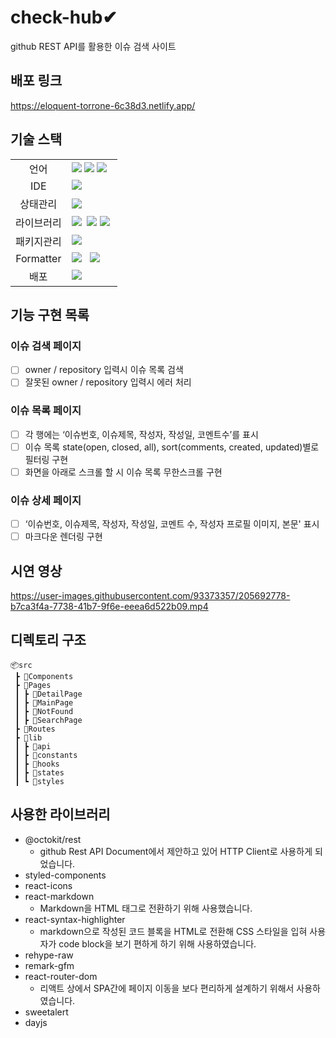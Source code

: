 # check-hub✔
github REST API를 활용한 이슈 검색 사이트

## 배포 링크
https://eloquent-torrone-6c38d3.netlify.app/

## 기술 스택

<table>
<tr>
 <td align="center">언어</td>
 <td>
  <img src="https://img.shields.io/badge/HTML5-E34F26?style=for-the-badge&logo=HTML5&logoColor=ffffff"/>
  <img src="https://img.shields.io/badge/CSS3-1572B6?style=for-the-badge&logo=CSS3&logoColor=ffffff"/>
<img src="https://img.shields.io/badge/Typescript-3178C6?style=for-the-badge&logo=Typescript&logoColor=white">
 </td>
</tr>
<tr>
 <td align="center">IDE</td>
 <td>
    <img src="https://img.shields.io/badge/VisualStudioCode-007ACC?style=for-the-badge&logo=Visual%20Studio%20Code&logoColor=white"/>&nbsp </td>
</tr>
<tr>
 <td align="center">상태관리</td>
 <td>
  <img src="https://img.shields.io/badge/recoil-0075EB?style=for-the-badge&logo=recoil&logoColor=white">
 </td>
</tr>
<tr>
 <td align="center">라이브러리</td>
 <td>
  <img src="https://img.shields.io/badge/React-61DAFB?style=for-the-badge&logo=React&logoColor=ffffff"/>&nbsp  
  <img src="https://img.shields.io/badge/styled components-DB7093?style=for-the-badge&logo=styledcomponents&logoColor=white">
  <img src="https://img.shields.io/badge/Axios-8DD6F9?style=for-the-badge"/>&nbsp </td>
</tr>
<tr>
 <td align="center">패키지관리</td>
 <td>
    <img src="https://img.shields.io/badge/npm-CB3837?style=for-the-badge&logo=npm&logoColor=white"/>&nbsp 
  </td>
</tr>
<tr>
 <td align="center">Formatter</td>
 <td>
  <img src="https://img.shields.io/badge/ESLint-4B32C3?style=for-the-badge&logo=ESLint&logoColor=ffffff"/> &nbsp 
  <img src="https://img.shields.io/badge/Prettier-F7B93E?style=for-the-badge&logo=Prettier&logoColor=ffffff"/>&nbsp </td>
</tr>
<tr>
 <td align="center">배포</td>
 <td><img src="https://img.shields.io/badge/Netlify-00C7B7?style=for-the-badge&logo=Netlify&logoColor=ffffff"/>&nbsp </td>
</tr>
</table>

## 기능 구현 목록

### 이슈 검색 페이지
- [ ] owner / repository 입력시 이슈 목록 검색
- [ ] 잘못된 owner / repository 입력시 에러 처리

### 이슈 목록 페이지
- [ ] 각 행에는 ‘이슈번호, 이슈제목, 작성자, 작성일, 코멘트수’를 표시
- [ ] 이슈 목록 state(open, closed, all), sort(comments, created, updated)별로 필터링 구현
- [ ] 화면을 아래로 스크롤 할 시 이슈 목록 무한스크롤 구현

### 이슈 상세 페이지
- [ ] ‘이슈번호, 이슈제목, 작성자, 작성일, 코멘트 수, 작성자 프로필 이미지, 본문' 표시
- [ ] 마크다운 렌더링 구현

## 시연 영상



https://user-images.githubusercontent.com/93373357/205692778-b7ca3f4a-7738-41b7-9f6e-eeea6d522b09.mp4




## 디렉토리 구조
```
📦src
 ┣ 📂Components
 ┣ 📂Pages
 ┃ ┣ 📂DetailPage
 ┃ ┣ 📂MainPage
 ┃ ┣ 📂NotFound
 ┃ ┣ 📂SearchPage
 ┣ 📂Routes
 ┣ 📂lib
 ┃ ┣ 📂api
 ┃ ┣ 📂constants
 ┃ ┣ 📂hooks
 ┃ ┣ 📂states
 ┃ ┗ 📂styles
 ```
## 사용한 라이브러리
- @octokit/rest
  - github Rest API Document에서 제안하고 있어 HTTP Client로 사용하게 되었습니다.
- styled-components
- react-icons
- react-markdown
  - Markdown을 HTML 태그로 전환하기 위해 사용했습니다.
- react-syntax-highlighter
  - markdown으로 작성된 코드 블록을 HTML로 전환해 CSS 스타일을 입혀 사용자가 code block을 보기 편하게 하기 위해 사용하였습니다.
- rehype-raw
- remark-gfm
- react-router-dom
  - 리액트 상에서 SPA간에 페이지 이동을 보다 편리하게 설계하기 위해서 사용하였습니다.
- sweetalert
- dayjs
